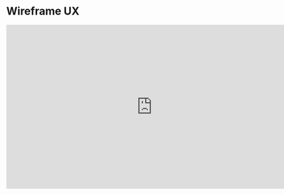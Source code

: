 # Wireframe UX

<iframe width="768" height="432" src="https://miro.com/app/live-embed/uXjVOJg0594=/?moveToViewport=-7073,-2163,10928,4808" frameBorder="0" scrolling="no" allowFullScreen></iframe>
